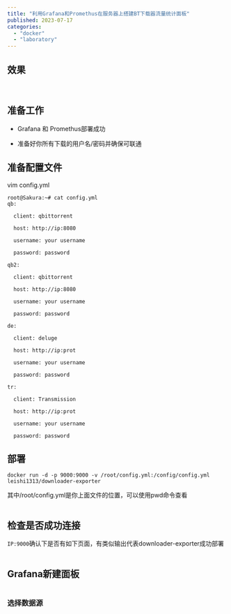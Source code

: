 ```yaml
---
title: "利用Grafana和Promethus在服务器上搭建BT下载器流量统计面板"
published: 2023-07-17
categories: 
  - "docker"
  - "laboratory"
---
```


## 效果

<picture>
    <source srcset="https://s3.catcat.blog/images/2023/07/image-175.avif" type="image/avif">
    <source srcset="https://s3.catcat.blog/images/2023/07/image-175.webp" type="image/webp">
    <img src="https://s3.catcat.blog/images/2023/07/image-175.jpg" alt="" loading="lazy">
</picture>

<picture>
    <source srcset="https://s3.catcat.blog/images/2023/07/image-176.avif" type="image/avif">
    <source srcset="https://s3.catcat.blog/images/2023/07/image-176.webp" type="image/webp">
    <img src="https://s3.catcat.blog/images/2023/07/image-176.jpg" alt="" loading="lazy">
</picture>

## 准备工作

- Grafana 和 Promethus部署成功

- 准备好你所有下载的用户名/密码并确保可联通

## 准备配置文件

vim config.yml

```shell
root@Sakura:~# cat config.yml 
qb:  

  client: qbittorrent  

  host: http://ip:8080

  username: your username

  password: password

qb2:  

  client: qbittorrent  

  host: http://ip:8080

  username: your username  

  password: password

de:  

  client: deluge 

  host: http://ip:prot

  username: your username  

  password: password

tr:  

  client: Transmission 

  host: http://ip:prot

  username: your username  

  password: password
```

## 部署

```shell
docker run -d -p 9000:9000 -v /root/config.yml:/config/config.yml leishi1313/downloader-exporter
```

其中/root/config.yml是你上面文件的位置，可以使用pwd命令查看

<picture>
    <source srcset="https://s3.catcat.blog/images/2023/07/image-177.avif" type="image/avif">
    <source srcset="https://s3.catcat.blog/images/2023/07/image-177.webp" type="image/webp">
    <img src="https://s3.catcat.blog/images/2023/07/image-177.jpg" alt="" loading="lazy">
</picture>

## 检查是否成功连接

`IP:9000`确认下是否有如下页面，有类似输出代表downloader-exporter成功部署

<picture>
    <source srcset="https://s3.catcat.blog/images/2023/07/image-178.avif" type="image/avif">
    <source srcset="https://s3.catcat.blog/images/2023/07/image-178.webp" type="image/webp">
    <img src="https://s3.catcat.blog/images/2023/07/image-178.jpg" alt="" loading="lazy">
</picture>

## Grafana新建面板

<picture>
    <source srcset="https://s3.catcat.blog/images/2023/07/image-179.avif" type="image/avif">
    <source srcset="https://s3.catcat.blog/images/2023/07/image-179.webp" type="image/webp">
    <img src="https://s3.catcat.blog/images/2023/07/image-179.jpg" alt="" loading="lazy">
</picture>

### 选择数据源

<picture>
    <source srcset="https://s3.catcat.blog/images/2023/07/image-180.avif" type="image/avif">
    <source srcset="https://s3.catcat.blog/images/2023/07/image-180.webp" type="image/webp">
    <img src="https://s3.catcat.blog/images/2023/07/image-180.jpg" alt="" loading="lazy">
</picture>
